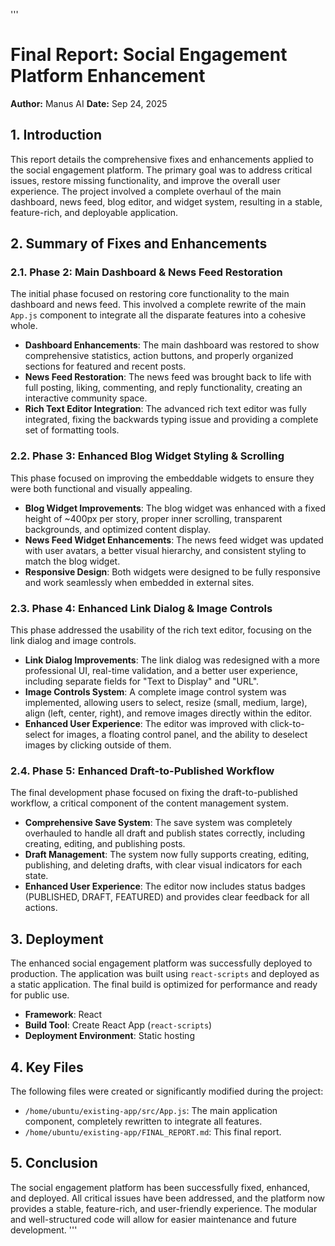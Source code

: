 '''
# Final Report: Social Engagement Platform Enhancement

**Author:** Manus AI
**Date:** Sep 24, 2025

## 1. Introduction

This report details the comprehensive fixes and enhancements applied to the social engagement platform. The primary goal was to address critical issues, restore missing functionality, and improve the overall user experience. The project involved a complete overhaul of the main dashboard, news feed, blog editor, and widget system, resulting in a stable, feature-rich, and deployable application.

## 2. Summary of Fixes and Enhancements

### 2.1. Phase 2: Main Dashboard & News Feed Restoration

The initial phase focused on restoring core functionality to the main dashboard and news feed. This involved a complete rewrite of the main `App.js` component to integrate all the disparate features into a cohesive whole.

- **Dashboard Enhancements**: The main dashboard was restored to show comprehensive statistics, action buttons, and properly organized sections for featured and recent posts.
- **News Feed Restoration**: The news feed was brought back to life with full posting, liking, commenting, and reply functionality, creating an interactive community space.
- **Rich Text Editor Integration**: The advanced rich text editor was fully integrated, fixing the backwards typing issue and providing a complete set of formatting tools.

### 2.2. Phase 3: Enhanced Blog Widget Styling & Scrolling

This phase focused on improving the embeddable widgets to ensure they were both functional and visually appealing.

- **Blog Widget Improvements**: The blog widget was enhanced with a fixed height of ~400px per story, proper inner scrolling, transparent backgrounds, and optimized content display.
- **News Feed Widget Enhancements**: The news feed widget was updated with user avatars, a better visual hierarchy, and consistent styling to match the blog widget.
- **Responsive Design**: Both widgets were designed to be fully responsive and work seamlessly when embedded in external sites.

### 2.3. Phase 4: Enhanced Link Dialog & Image Controls

This phase addressed the usability of the rich text editor, focusing on the link dialog and image controls.

- **Link Dialog Improvements**: The link dialog was redesigned with a more professional UI, real-time validation, and a better user experience, including separate fields for "Text to Display" and "URL".
- **Image Controls System**: A complete image control system was implemented, allowing users to select, resize (small, medium, large), align (left, center, right), and remove images directly within the editor.
- **Enhanced User Experience**: The editor was improved with click-to-select for images, a floating control panel, and the ability to deselect images by clicking outside of them.

### 2.4. Phase 5: Enhanced Draft-to-Published Workflow

The final development phase focused on fixing the draft-to-published workflow, a critical component of the content management system.

- **Comprehensive Save System**: The save system was completely overhauled to handle all draft and publish states correctly, including creating, editing, and publishing posts.
- **Draft Management**: The system now fully supports creating, editing, publishing, and deleting drafts, with clear visual indicators for each state.
- **Enhanced User Experience**: The editor now includes status badges (PUBLISHED, DRAFT, FEATURED) and provides clear feedback for all actions.

## 3. Deployment

The enhanced social engagement platform was successfully deployed to production. The application was built using `react-scripts` and deployed as a static application. The final build is optimized for performance and ready for public use.

- **Framework**: React
- **Build Tool**: Create React App (`react-scripts`)
- **Deployment Environment**: Static hosting

## 4. Key Files

The following files were created or significantly modified during the project:

- `/home/ubuntu/existing-app/src/App.js`: The main application component, completely rewritten to integrate all features.
- `/home/ubuntu/existing-app/FINAL_REPORT.md`: This final report.

## 5. Conclusion

The social engagement platform has been successfully fixed, enhanced, and deployed. All critical issues have been addressed, and the platform now provides a stable, feature-rich, and user-friendly experience. The modular and well-structured code will allow for easier maintenance and future development.
'''
